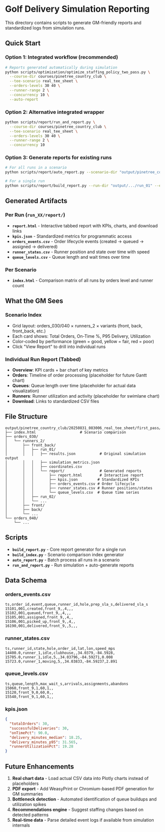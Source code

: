# Golf Delivery Simulation Reporting

This directory contains scripts to generate GM-friendly reports and standardized logs from simulation runs.

## Quick Start

### Option 1: Integrated workflow (recommended)
```bash
# Reports generated automatically during simulation
python scripts/optimization/optimize_staffing_policy_two_pass.py \
  --course-dir courses/pinetree_country_club \
  --tee-scenario real_tee_sheet \
  --orders-levels 30 40 \
  --runner-range 2 \
  --concurrency 10 \
  --auto-report
```

### Option 2: Alternative integrated wrapper
```bash
python scripts/report/run_and_report.py \
  --course-dir courses/pinetree_country_club \
  --tee-scenario real_tee_sheet \
  --orders-levels 30 40 \
  --runner-range 2 \
  --concurrency 10
```

### Option 3: Generate reports for existing runs
```bash
# For all runs in a scenario
python scripts/report/auto_report.py --scenario-dir "output/pinetree_country_club/20250831_083006_real_tee_sheet/first_pass"

# For a single run
python scripts/report/build_report.py --run-dir "output/.../run_01" --emit-csv --html
```

## Generated Artifacts

### Per Run (`run_XX/report/`)
- **`report.html`** - Interactive tabbed report with KPIs, charts, and download links
- **`kpis.json`** - Standardized metrics for programmatic access
- **`orders_events.csv`** - Order lifecycle events (created → queued → assigned → delivered)
- **`runner_states.csv`** - Runner position and state over time with speed
- **`queue_levels.csv`** - Queue length and wait times over time

### Per Scenario
- **`index.html`** - Comparison matrix of all runs by orders level and runner count

## What the GM Sees

### Scenario Index
- Grid layout: orders_030/040 × runners_2 × variants (front, back, front_back, etc.)
- Each card shows: Total Orders, On-Time %, P95 Delivery, Utilization
- Color-coded by performance (green = good, yellow = fair, red = poor)
- Click "View Report" to drill into individual runs

### Individual Run Report (Tabbed)
- **Overview**: KPI cards + bar chart of key metrics
- **Orders**: Timeline of order processing (placeholder for future Gantt chart)
- **Queues**: Queue length over time (placeholder for actual data visualization)
- **Runners**: Runner utilization and activity (placeholder for swimlane chart)
- **Download**: Links to standardized CSV files

## File Structure

```
output/pinetree_country_club/20250831_083006_real_tee_sheet/first_pass/
├── index.html                    # Scenario comparison
├── orders_030/
│   └── runners_2/
│       ├── front_back/
│       │   ├── run_01/
│       │   │   ├── results.json           # Original simulation output
│       │   │   ├── simulation_metrics.json
│       │   │   ├── coordinates.csv
│       │   │   └── report/                # Generated reports
│       │   │       ├── report.html        # Interactive report
│       │   │       ├── kpis.json         # Standardized KPIs
│       │   │       ├── orders_events.csv # Order lifecycle
│       │   │       ├── runner_states.csv # Runner positions/states
│       │   │       └── queue_levels.csv  # Queue time series
│       │   ├── run_02/
│       │   └── ...
│       ├── front/
│       ├── back/
│       └── ...
└── orders_040/
    └── ...
```

## Scripts

- **`build_report.py`** - Core report generator for a single run
- **`build_index.py`** - Scenario comparison index generator  
- **`auto_report.py`** - Batch process all runs in a scenario
- **`run_and_report.py`** - Run simulation + auto-generate reports

## Data Schema

### orders_events.csv
```csv
ts,order_id,event,queue,runner_id,hole,prep_sla_s,delivered_sla_s
15101,001,created,front_9,,4,,,
15102,001,queued,front_9,,4,,,
15105,001,assigned,front_9,,4,,
15106,001,picked_up,front_9,,4,,
16190,001,delivered,front_9,,5,,,
```

### runner_states.csv  
```csv
ts,runner_id,state,hole,order_id,lat,lon,speed_mps
14400.0,runner_1,idle,clubhouse,,34.0379,-84.5928,
15705.0,runner_1,idle,5,,34.03796,-84.59271,0.008
15723.0,runner_1,moving,5,,34.03833,-84.59237,2.891
```

### queue_levels.csv
```csv
ts,queue,length,max_wait_s,arrivals,assignments,abandons
15060,front_9,1,60,1,,
15120,front_9,0,60,0,,
15540,front_9,1,60,1,,
```

### kpis.json
```json
{
  "totalOrders": 30,
  "successfulDeliveries": 30,
  "onTimePct": 90.0,
  "delivery_minutes_median": 18.25,
  "delivery_minutes_p95": 31.565,
  "runnerUtilizationPct": 19.28
}
```

## Future Enhancements

1. **Real chart data** - Load actual CSV data into Plotly charts instead of placeholders
2. **PDF export** - Add WeasyPrint or Chromium-based PDF generation for GM summaries
3. **Bottleneck detection** - Automated identification of queue buildups and utilization spikes
4. **Recommendations engine** - Suggest staffing changes based on detected patterns
5. **Real-time data** - Parse detailed event logs if available from simulation internals
